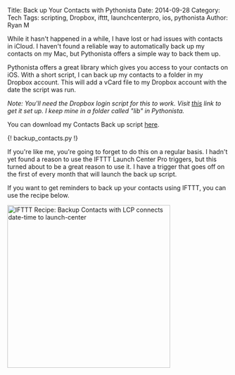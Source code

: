 Title: Back up Your Contacts with Pythonista
Date: 2014-09-28
Category: Tech
Tags: scripting, Dropbox, ifttt, launchcenterpro, ios, pythonista
Author: Ryan M

While it hasn't happened in a while, I have lost or had issues with contacts in iCloud. I haven't found a reliable way to automatically back up my contacts on my Mac, but Pythonista offers a simple way to back them up. 
<!-- PELICAN_END_SUMMARY -->  

Pythonista offers a great library which gives you access to your contacts on iOS. With a short script, I can back up my contacts to a folder in my Dropbox account. This will add a vCard file to my Dropbox account with the date the script was run.

*Note: You'll need the Dropbox login script for this to work. Visit [this][dropboxlogin] link to get it set up. I keep mine in a folder called "lib" in Pythonista.*

[dropboxlogin]: https://gist.github.com/omz/4034526

You can download my Contacts Back up script [here][download].

[download]: https://gist.github.com/rjames86/79f857f427599f6e145c

{! backup_contacts.py !}

If you're like me, you're going to forget to do this on a regular basis. I hadn't yet found a reason to use the IFTTT Launch Center Pro triggers, but this turned about to be a great reason to use it. I have a trigger that goes off on the first of every month that will launch the back up script. 

If you want to get reminders to back up your contacts using IFTTT, you can use the recipe below. 

<a href="https://ifttt.com/view_embed_recipe/206885-backup-contacts-with-lcp" target = "_blank" class="embed_recipe embed_recipe-l_24" id= "embed_recipe-206885"><img src= 'https://ifttt.com/recipe_embed_img/206885' alt="IFTTT Recipe: Backup Contacts with LCP connects date-time to launch-center" width="370px" style="max-width:100%"/></a><script async type="text/javascript" src= "//ifttt.com/assets/embed_recipe.js"></script>

